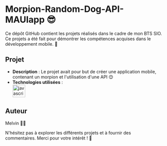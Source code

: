 # Morpion-Random-Dog-API-MAUIapp 😎

Ce dépôt GitHub contient les projets réalisés dans le cadre de mon BTS SIO. Ce projets a été fait pour démontrer les compétences acquises dans le développement mobile. 🚀

## Projet

   - **Description** : Le projet avait pour but de créer une application mobile, contenant un morpion et l'utilisation d'une API 😊
   - **Technologies utilisées** : <br />
     <img src="https://lightningchart.com/wp-content/uploads/images/icons/maui-logo.svg" alt="javascript" width="40" height="40"/>

## Auteur

Melvin 🧑‍💻

N'hésitez pas à explorer les différents projets et à fournir des commentaires. Merci pour votre intérêt ! 🙌

